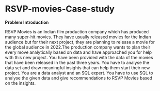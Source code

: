 # RSVP-movies-Case-study

**Problem Introduction**

RSVP Movies is an Indian film production company which has produced many super-hit movies. They have usually released movies for the Indian audience but for their next project, they are planning to release a movie for the global audience in 2022.The production company wants to plan their every move analytically based on data and have approached you for help with this new project. You have been provided with the data of the movies that have been released in the past three years. You have to analyse the data set and draw meaningful insights that can help them start their new project. You are a data analyst and an SQL expert. You have to use SQL to analyse the given data and give recommendations to RSVP Movies based on the insights. 
